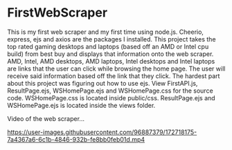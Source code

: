 # FirstWebScraper

This is my first web scraper and my first time using node.js. Cheerio, express, ejs and axios are the packages I installed.
This project takes the top rated gaming desktops and laptops (based off an AMD or Intel cpu build) from best buy and displays
that information onto the web scraper. AMD, Intel, AMD desktops, AMD laptops, Intel desktops and Intel laptops are links that
the user can click while browsing the home page. The user will receive said information based off the link that they click. 
The hardest part about this project was figuring out how to use ejs. View FirstAPI.js, ResultPage.ejs, WSHomePage.ejs and WSHomePage.css for the source code. WSHomePage.css is located inside public/css. ResultPage.ejs and WSHomePage.ejs is located
inside the views folder.

Video of the web scraper...

https://user-images.githubusercontent.com/96887379/172718175-7a4367a6-6c1b-4846-932b-fe8bb0feb01d.mp4


